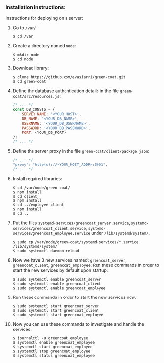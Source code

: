 ### Installation instructions:

Instructions for deploying on a server:
1. Go to `/var/`
	```console
	$ cd /var
	```

2. Create a directory named `node`:
	```console
	$ mkdir node
	$ cd node
	```

3. Download library:
	```console
	$ clone https://github.com/evasiarri/green-coat.git
	$ cd green-coat
	```

4. Define the database authentication details in the file `green-coat/src/resources.js`:
	```javascript
	/* ... */
	const DB_CONSTS = {
	    SERVER_NAME: '<YOUR_HOST>',
	    DB_NAME: '<YOUR_DB_NAME>',
	    USERNAME: '<YOUR_DB_USERNAME>',
	    PASSWORD: '<YOUR_DB_PASSWORD>',
	    PORT: <YOUR_DB_PORT>
	};
	/* ... */
	```

5. Define the server proxy in the file `green-coat/client/package.json`:
	```javascript
	/* ... */
	"proxy": "http(s)://<YOUR_HOST_ADDR>:3001",
	/* ... */
	```

6. Install required libraries:
	```console
	$ cd /var/node/green-coat/
	$ npm install
	$ cd client
	$ npm install
	$ cd ../employee-client
	$ npm install
	$ cd ..
	```

7. Put the files `systemd-services/greencoat_server.service`, `systemd-services/greencoat_client.service`, `systemd-services/greencoat_employee.service` under `/lib/systemd/system/`.
	```console
	$ sudo cp /var/node/green-coat/systemd-services/*.service /lib/systemd/system/
	$ sudo systemctl daemon-reload
	```

8. Now we have 3 new services named: `greencoat_server`, `greencoat_client`, `greencoat_employee`. Run these commands in order to start the new services by default upon startup:
	```console
	$ sudo systemctl enable greencoat_server
	$ sudo systemctl enable greencoat_client
	$ sudo systemctl enable greencoat_employee
	```

9. Run these commands in order to start the new services now:
	```console
	$ sudo systemctl start greencoat_server
	$ sudo systemctl start greencoat_client
	$ sudo systemctl start greencoat_employee
	```

10. Now you can use these commands to investigate and handle the services:
	```console
	$ journalctl -u greencoat_employee
	$ systemctl enable greencoat_employee
	$ systemctl start greencoat_employee
	$ systemctl stop greencoat_employee
	$ systemctl status greencoat_employee
	```
